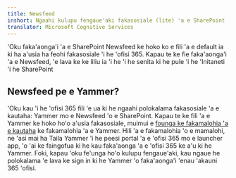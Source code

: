 ```yaml
---
title: Newsfeed
inshort: Ngaahi kulupu fengaue'aki fakasosiale (lite) 'a e SharePoint
translator: Microsoft Cognitive Services
---
```



'Oku faka'aonga'i 'a e SharePoint Newsfeed ke hoko ko e fili 'a e default ia ki ha a'usia ha feohi fakasosiale 'i he 'ofisi 365. Kapau te ke fie faka'aonga'i 'a e Newsfeed, 'e lava ke ke liliu ia 'i he 'i he senita ki he pule 'i he 'Initaneti 'i he SharePoint

## Newsfeed pe e Yammer?
'Oku kau 'i he 'ofisi 365 fili 'e ua ki he ngaahi polokalama fakasosiale 'a e kautaha: Yammer mo e Newsfeed 'o e SharePoint. Kapau te ke fili 'a e Yammer ke hoko ho'o a'usia fakasosiale, muimui e [founga ke fakamalohia 'a e kautaha](https://support.office.com/en-us/article/Enterprise-Activation-process-4f924c74-87d2-49d0-a4f6-cba3ce2b0e7c) ke fakamalohia 'a e Yammer. Hili 'a e fakamalohia 'o e mamalohi, ne 'asi mai ha Taila Yammer 'i he peesi portal 'a e 'ofisi 365 mo e launcher app, 'o 'ai ke faingofua ki he kau faka'aonga 'a e 'ofisi 365 ke a'u ki he Yammer. Foki, kapau 'oku fe'unga ho'o kulupu fengaue'aki, kau ngaue he polokalama 'e lava ke sign in ki he Yammer 'o faka'aonga'i 'enau 'akauni 365 'ofisi.



